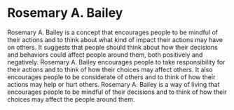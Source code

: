 # Rosemary A. Bailey

Rosemary A. Bailey is a concept that encourages people to be mindful of their actions and to think about what kind of impact their actions may have on others. It suggests that people should think about how their decisions and behaviors could affect people around them, both positively and negatively. Rosemary A. Bailey encourages people to take responsibility for their actions and to think of how their choices may affect others. It also encourages people to be considerate of others and to think of how their actions may help or hurt others. Rosemary A. Bailey is a way of living that encourages people to be mindful of their decisions and to think of how their choices may affect the people around them.
